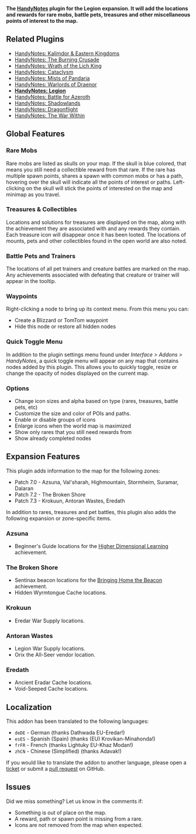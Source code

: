 **The [HandyNotes](https://www.curseforge.com/wow/addons/handynotes) plugin for the Legion expansion. It will add the locations and rewards for rare mobs, battle pets, treasures and other miscellaneous points of interest to the map.**

## Related Plugins

* [HandyNotes: Kalimdor & Eastern Kingdoms](https://www.curseforge.com/wow/addons/handynotes-kalimdor-eastern-kingdoms)
* [HandyNotes: The Burning Crusade](https://www.curseforge.com/wow/addons/handynotes-the-burning-crusade)
* [HandyNotes: Wrath of the Lich King](https://www.curseforge.com/wow/addons/handynotes-wrath-of-the-lich-king)
* [HandyNotes: Cataclysm](https://www.curseforge.com/wow/addons/handynotes-cataclysm)
* [HandyNotes: Mists of Pandaria](https://www.curseforge.com/wow/addons/handynotes-mists-of-pandaria)
* [HandyNotes: Warlords of Draenor](https://www.curseforge.com/wow/addons/handynotes-warlords-of-draenor)
* **[HandyNotes: Legion](https://www.curseforge.com/wow/addons/handynotes-legion)**
* [HandyNotes: Battle for Azeroth](https://www.curseforge.com/wow/addons/handynotes-battle-for-azeroth)
* [HandyNotes: Shadowlands](https://www.curseforge.com/wow/addons/handynotes-shadowlands)
* [HandyNotes: Dragonflight](https://www.curseforge.com/wow/addons/handynotes-dragonflight)
* [HandyNotes: The War Within](https://www.curseforge.com/wow/addons/handynotes-the-war-within)

## Global Features

### Rare Mobs

Rare mobs are listed as skulls on your map. If the skull is blue colored, that means you still need a collectible reward from that rare. If the rare has multiple spawn points, shares a spawn with common mobs or has a path, hovering over the skull will indicate all the points of interest or paths. Left-clicking on the skull will stick the points of interested on the map and minimap as you travel.

### Treasures & Collectibles

Locations and solutions for treasures are displayed on the map, along with the achievement they are associated with and any rewards they contain. Each treasure icon will disappear once it has been looted. The locations of mounts, pets and other collectibles found in the open world are also noted.

### Battle Pets and Trainers

The locations of all pet trainers and creature battles are marked on the map. Any achievements associated with defeating that creature or trainer will appear in the tooltip.

### Waypoints

Right-clicking a node to bring up its context menu. From this menu you can:

* Create a Blizzard or TomTom waypoint
* Hide this node or restore all hidden nodes

### Quick Toggle Menu

In addition to the plugin settings menu found under *Interface > Addons > HandyNotes*, a quick toggle menu will appear on any map that contains nodes added by this plugin. This allows you to quickly toggle, resize or change the opacity of nodes displayed on the current map.

### Options

* Change icon sizes and alpha based on type (rares, treasures, battle pets, etc)
* Customize the size and color of POIs and paths.
* Enable or disable groups of icons
* Enlarge icons when the world map is maximized
* Show only rares that you still need rewards from
* Show already completed nodes

## Expansion Features

This plugin adds information to the map for the following zones:

* Patch 7.0 - Azsuna, Val'sharah, Highmountain, Stormheim, Suramar, Dalaran
* Patch 7.2 - The Broken Shore
* Patch 7.3 - Krokuun, Antoran Wastes, Eredath

In addition to rares, treasures and pet battles, this plugin also adds the following expansion or zone-specific items.

### Azsuna

* Beginner's Guide locations for the [Higher Dimensional Learning](https://www.wowhead.com/achievement=11175/higher-dimensional-learning) achievement.

### The Broken Shore

* Sentinax beacon locations for the [Bringing Home the Beacon](https://www.wowhead.com/achievement=11802/bringing-home-the-beacon) achievement.
* Hidden Wyrmtongue Cache locations.

### Krokuun

* Eredar War Supply locations.

### Antoran Wastes

* Legion War Supply locations.
* Orix the All-Seer vendor location.

### Eredath

* Ancient Eradar Cache locations.
* Void-Seeped Cache locations.

## Localization

This addon has been translated to the following languages:

* `deDE` - German (thanks Dathwada EU-Eredar!)
* `esES` - Spanish (Spain) (thanks (EU) Krovikan-Minahonda!)
* `frFR` - French (thanks Lightuky EU-Khaz Modan!)
* `zhCN` - Chinese (Simplified) (thanks Adavak!)

If you would like to translate the addon to another language, please open a [ticket](https://github.com/zarillion/handynotes-plugins/issues) or submit a [pull request](https://github.com/zarillion/handynotes-plugins/pulls) on GitHub.

## Issues

Did we miss something? Let us know in the comments if:

* Something is out of place on the map.
* A reward, path or spawn point is missing from a rare.
* Icons are not removed from the map when expected.
